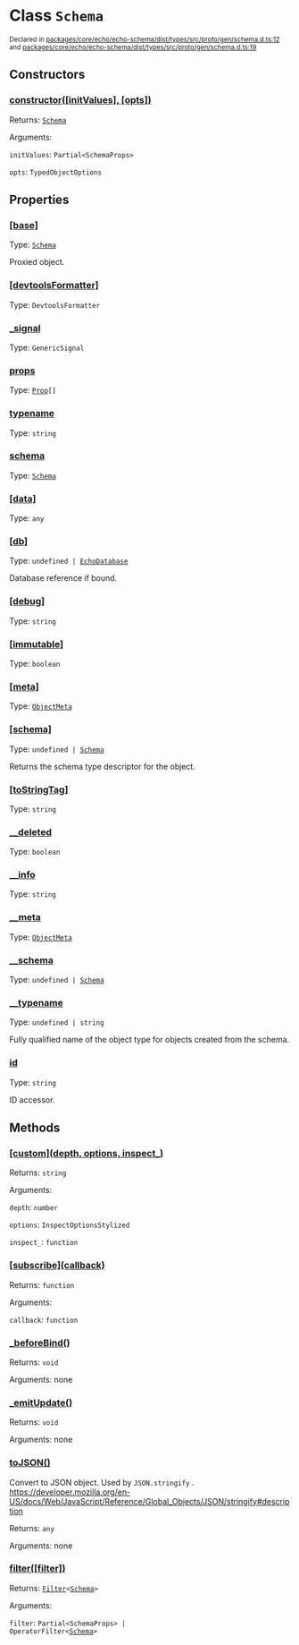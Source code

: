 # Class `Schema`
<sub>Declared in [packages/core/echo/echo-schema/dist/types/src/proto/gen/schema.d.ts:12]() and [packages/core/echo/echo-schema/dist/types/src/proto/gen/schema.d.ts:19]()</sub>




## Constructors
### [constructor(\[initValues\], \[opts\])]()




Returns: <code>[Schema](/api/@dxos/client/classes/Schema)</code>

Arguments: 

`initValues`: <code>Partial&lt;SchemaProps&gt;</code>

`opts`: <code>TypedObjectOptions</code>



## Properties
### [[base]]()
Type: <code>[Schema](/api/@dxos/client/classes/Schema)</code>

Proxied object.

### [[devtoolsFormatter]]()
Type: <code>DevtoolsFormatter</code>



### [_signal]()
Type: <code>GenericSignal</code>



### [props]()
Type: <code>[Prop](/api/@dxos/client/interfaces/Prop)[]</code>



### [typename]()
Type: <code>string</code>



### [schema]()
Type: <code>[Schema](/api/@dxos/client/classes/Schema)</code>



### [[data]]()
Type: <code>any</code>



### [[db]]()
Type: <code>undefined | [EchoDatabase](/api/@dxos/client/interfaces/EchoDatabase)</code>

Database reference if bound.

### [[debug]]()
Type: <code>string</code>



### [[immutable]]()
Type: <code>boolean</code>



### [[meta]]()
Type: <code>[ObjectMeta](/api/@dxos/client/types/ObjectMeta)</code>



### [[schema]]()
Type: <code>undefined | [Schema](/api/@dxos/client/classes/Schema)</code>

Returns the schema type descriptor for the object.

### [[toStringTag]]()
Type: <code>string</code>



### [__deleted]()
Type: <code>boolean</code>



### [__info]()
Type: <code>string</code>



### [__meta]()
Type: <code>[ObjectMeta](/api/@dxos/client/types/ObjectMeta)</code>



### [__schema]()
Type: <code>undefined | [Schema](/api/@dxos/client/classes/Schema)</code>



### [__typename]()
Type: <code>undefined | string</code>

Fully qualified name of the object type for objects created from the schema.

### [id]()
Type: <code>string</code>

ID accessor.


## Methods
### [\[custom\](depth, options, inspect_)]()




Returns: <code>string</code>

Arguments: 

`depth`: <code>number</code>

`options`: <code>InspectOptionsStylized</code>

`inspect_`: <code>function</code>


### [\[subscribe\](callback)]()




Returns: <code>function</code>

Arguments: 

`callback`: <code>function</code>


### [_beforeBind()]()




Returns: <code>void</code>

Arguments: none




### [_emitUpdate()]()




Returns: <code>void</code>

Arguments: none




### [toJSON()]()


Convert to JSON object. Used by  `JSON.stringify` .
https://developer.mozilla.org/en-US/docs/Web/JavaScript/Reference/Global_Objects/JSON/stringify#description

Returns: <code>any</code>

Arguments: none




### [filter(\[filter\])]()




Returns: <code>[Filter](/api/@dxos/client/classes/Filter)&lt;[Schema](/api/@dxos/client/classes/Schema)&gt;</code>

Arguments: 

`filter`: <code>Partial&lt;SchemaProps&gt; | OperatorFilter&lt;[Schema](/api/@dxos/client/classes/Schema)&gt;</code>


